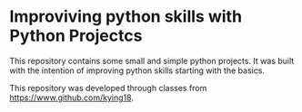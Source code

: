 # Improviving python skills with Python Projectcs

This repository contains some small and simple python projects. It was built with the intention of improving python skills starting with the basics.

This repository was developed through classes from https://www.github.com/kying18.
